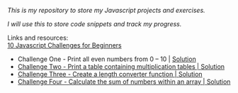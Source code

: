 <i>This is my repository to store my Javascript projects and exercises.

I will use this to store code snippets and track my progress.
</i>

Links and resources:<br>
<a href ="https://www.codecademy.com/resources/blog/10-javascript-code-challenges-for-beginners/"> 10 Javascript Challenges for Beginners</a>

<ul>
<li>Challenge One - Print all even numbers from 0 – 10 | <a href = "exercise1.js">Solution</a<</li>
<li>Challenge Two - Print a table containing multiplication tables | <a href = "exercise2.js">Solution</a<</li>
<li>Challenge Three - Create a length converter function | <a href = "exercise3.js">Solution</a<</li>
<li>Challenge Four - Calculate the sum of numbers within an array | <a href = "exercise4.js">Solution</a<</li>
